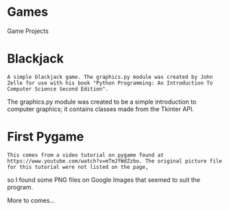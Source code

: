 Games
=====

Game Projects

# Blackjack
    A simple blackjack game. The graphics.py module was created by John Zelle for use with his book "Python Programming: An Introduction To Computer Science Second Edition".
The graphics.py module was created to be a simple introduction to computer graphics; it contains classes made from the Tkinter API.

# First Pygame
    This comes from a video tutorial on pygame found at https://www.youtube.com/watch?v=mTmJfWdZzbo. The original picture file for this tutorial were not listed on the page,
so I found some PNG files on Google Images that seemed to suit the program. 

More to comes...
 
